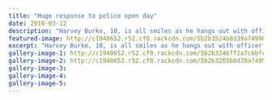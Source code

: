 ```yaml
---
title: "Huge response to police open day"
date: 2018-03-12
description: "Harvey Burke, 10, is all smiles as he hangs out with officer Joel Martin at the open day..."
featured-image: http://c1940652.r52.cf0.rackcdn.com/5b2b3524b8d39a74990024cd/joel-martin-280.gif
excerpt: "Harvey Burke, 10, is all smiles as he hangs out with officer Joel Martin at the open day."
gallery-image-1: http://c1940652.r52.cf0.rackcdn.com/5b2b3246ff2a7c6bfc002480/Joel-Martin-ex-Police-no-1.gif
gallery-image-2: http://c1940652.r52.cf0.rackcdn.com/5b2b3265b8d39a74990024cb/Joel-Martin-ex-Police-no-2.gif
gallery-image-3: 
gallery-image-4: 
gallery-image-5: 
---
```

